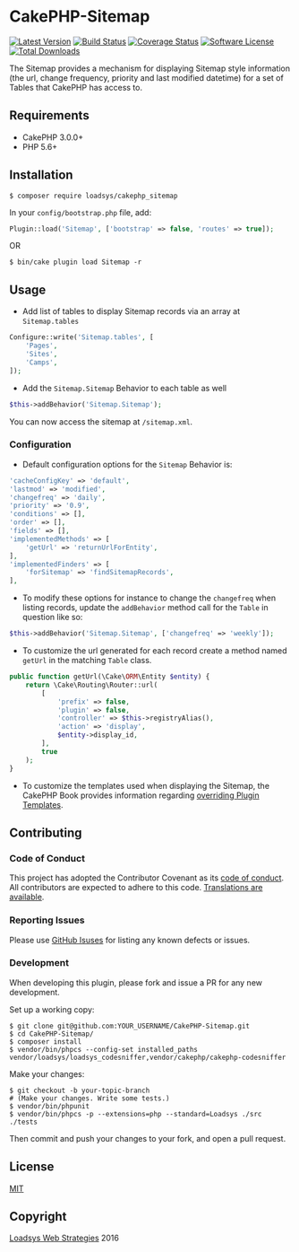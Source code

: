 # CakePHP-Sitemap

[![Latest Version](https://img.shields.io/github/release/loadsys/CakePHP-Sitemap.svg?style=flat-square)](https://github.com/loadsys/CakePHP-Sitemap/releases)
[![Build Status](https://img.shields.io/travis/loadsys/CakePHP-Sitemap/master.svg?style=flat-square)](https://travis-ci.org/loadsys/CakePHP-Sitemap)
[![Coverage Status](https://img.shields.io/coveralls/loadsys/CakePHP-Sitemap/master.svg?style=flat-square)](https://coveralls.io/r/loadsys/CakePHP-Sitemap)
[![Software License](https://img.shields.io/badge/license-MIT-brightgreen.svg?style=flat-square)](LICENSE.md)
[![Total Downloads](https://img.shields.io/packagist/dt/loadsys/cakephp_sitemap.svg?style=flat-square)](https://packagist.org/packages/loadsys/cakephp_sitemap)

The Sitemap provides a mechanism for displaying Sitemap style information (the url, change frequency, priority and last modified datetime) for a set of Tables that CakePHP has access to.


## Requirements

* CakePHP 3.0.0+
* PHP 5.6+


## Installation

```shell
$ composer require loadsys/cakephp_sitemap
```

In your `config/bootstrap.php` file, add:

```php
Plugin::load('Sitemap', ['bootstrap' => false, 'routes' => true]);
```

OR

```shell
$ bin/cake plugin load Sitemap -r
```

## Usage

* Add list of tables to display Sitemap records via an array at `Sitemap.tables`

```php
Configure::write('Sitemap.tables', [
	'Pages',
	'Sites',
	'Camps',
]);
```

* Add the `Sitemap.Sitemap` Behavior to each table as well

```php
$this->addBehavior('Sitemap.Sitemap');
```

You can now access the sitemap at `/sitemap.xml`.

### Configuration

* Default configuration options for the `Sitemap` Behavior is:

```php
'cacheConfigKey' => 'default',
'lastmod' => 'modified',
'changefreq' => 'daily',
'priority' => '0.9',
'conditions' => [],
'order' => [],
'fields' => [],
'implementedMethods' => [
	'getUrl' => 'returnUrlForEntity',
],
'implementedFinders' => [
	'forSitemap' => 'findSitemapRecords',
],
```

* To modify these options for instance to change the `changefreq` when listing records, update the `addBehavior` method call for the `Table` in question like so:

```php
$this->addBehavior('Sitemap.Sitemap', ['changefreq' => 'weekly']);
```

* To customize the url generated for each record create a method named `getUrl` in the matching `Table` class.

```php
public function getUrl(\Cake\ORM\Entity $entity) {
	return \Cake\Routing\Router::url(
		[
			'prefix' => false,
			'plugin' => false,
			'controller' => $this->registryAlias(),
			'action' => 'display',
			$entity->display_id,
		],
		true
	);
}
```

* To customize the templates used when displaying the Sitemap, the CakePHP Book provides information regarding [overriding Plugin Templates](http://book.cakephp.org/3.0/en/plugins.html#overriding-plugin-templates-from-inside-your-application).

## Contributing

### Code of Conduct

This project has adopted the Contributor Covenant as its [code of conduct](CODE_OF_CONDUCT.md). All contributors are expected to adhere to this code. [Translations are available](http://contributor-covenant.org/).

### Reporting Issues

Please use [GitHub Isuses](https://github.com/loadsys/CakePHP-Sitemap/issues) for listing any known defects or issues.

### Development

When developing this plugin, please fork and issue a PR for any new development.

Set up a working copy:
```shell
$ git clone git@github.com:YOUR_USERNAME/CakePHP-Sitemap.git
$ cd CakePHP-Sitemap/
$ composer install
$ vendor/bin/phpcs --config-set installed_paths vendor/loadsys/loadsys_codesniffer,vendor/cakephp/cakephp-codesniffer
```

Make your changes:
```shell
$ git checkout -b your-topic-branch
# (Make your changes. Write some tests.)
$ vendor/bin/phpunit
$ vendor/bin/phpcs -p --extensions=php --standard=Loadsys ./src ./tests
```

Then commit and push your changes to your fork, and open a pull request.


## License

[MIT](https://github.com/loadsys/CakePHP-Sitemap/blob/master/LICENSE.md)


## Copyright

[Loadsys Web Strategies](http://www.loadsys.com) 2016
